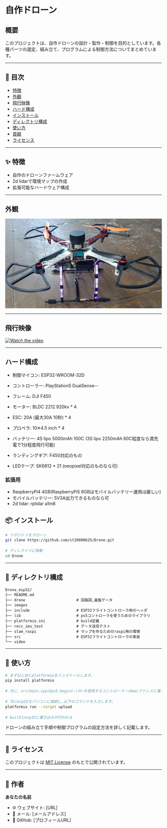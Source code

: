 # 自作ドローン

## 概要

このプロジェクトは、自作ドローンの設計・製作・制御を目的としています。各種パーツの選定、組み立て、プログラムによる制御方法についてまとめています。

---

## 📝 目次

* [特徴](#-特徴)
* [外観](#-外観)
* [飛行映像](#-飛行映像)
* [ハード構成](#ハード構成)
* [インストール](#-インストール)
* [ディレクトリ構成](#-ディレクトリ構成)
* [使い方](#-使い方)
* [貢献](#-貢献)
* [ライセンス](#-ライセンス)

---

## ✨ 特徴

* 自作のドローンファームウェア
* 2d lidarで環境マップの作成
* 拡張可能なハードウェア構成

---
## 外観
![外観](images/drone.jpg)

---

## 飛行映像
[![Watch the video](https://raw.githubusercontent.com/st20080625/Drone.git)](https://raw.githubusercontent.com/st20080625/Drone/video/video.mp4)

---

## ハード構成
* 制御マイコン: ESP32-WROOM-32D
* コントローラー: PlayStation5 DualSense--

* フレーム: DJI F450
* モーター: BLDC 2212 920kv * 4
* ESC: 20A (最大30A 10秒) * 4
* プロペラ: 10✕4.5 inch * 4
* バッテリー: 4S lipo 5000mAh 100C (3S lipo 2250mAh 60C程度なら満充電で1分程度飛行可能)
* ランディングギア: F450対応のもの
* LEDテープ: SK6812 * 21 (neopixel対応のものなら可) 
### 拡張用
* RaspberryPi4 4GB(RaspberryPi5 8GBはモバイルバッテリー運用は厳しい)
* モバイルバッテリー: 5V3A出力できるものなら可
* 2d lidar: rplidar a1m8
## 📦 インストール

```bash
# リポジトリをクローン
git clone https://github.com/st20080625/Drone.git

# ディレクトリに移動
cd Drone
```

---


## 📁 ディレクトリ構成

```
Drone_esp32/
├── README.md
├── drone                       # 回路図,基盤データ
├── images
├── include                     # ESP32フライトコントローラ用のヘッダ
├── lib                         # ps5コントローラを使うためのライブラリ
├── platformio.ini              # build定義
├── recv_imu_test               # データ送信テスト
├── slam_raspi                  # マップを作るためのraspi用の環境
├── src                         # ESP32フライトコントローラの実装
└── video
```
---

## 🚀 使い方

```bash
# まずはじめにplatformioをインストールします。
pip install platformio

# 次に、src/main.cppのps5.begin(~)の~を使用するコントローラーのmacアドレスに書き換えてください。

# 次にesp32をパソコンに接続し,以下のコマンドを入力します。
platformio run --target upload

# buildとesp32に書き込みが行われる
```

ドローンの組み立て手順や制御プログラムの設定方法を詳しく記載します。

---

## 📄 ライセンス

このプロジェクトは [MIT License](LICENSE) のもとで公開されています。

---

## 💬 作者

**あなたの名前**

* 🌐 ウェブサイト: [URL]
* 📧 メール: [メールアドレス]
* 🐙 GitHub: [プロフィールURL]
